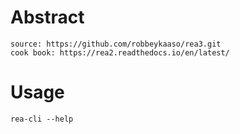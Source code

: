 # Abstract
    source: https://github.com/robbeykaaso/rea3.git
    cook book: https://rea2.readthedocs.io/en/latest/
# Usage
    rea-cli --help